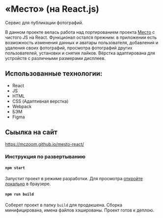 # «Место» (на React.js)
Сервис для публикации фотографий.

В данном проекте велась работа над портированием проекта [Место](https://github.com/mczoom/mesto) с чистого JS на React.
Функционал остался прежним: в приложении есть возможность изменения данных и аватары пользователя, добавления и удаления своих фотографий,
просмотра фотографий других пользователей, установки и снятия лайков.
Вёрстка адаптирована для устройств с различными размерами дисплеев.

## Использованные технологии:
- React
- JS
- HTML
- CSS (Адаптивная верстка)
- Webpack
- БЭМ
- Figma

## Сыылка на сайт
https://mczoom.github.io/mesto-react/

### Инструкция по развертыванию
#### `npm start`

Запустит проект в режиме разработки.
Для просмотра [откройте локально](http://localhost:3000) в браузере.

#### `npm run build`

Соберет проект в папку `build` для продакшена.
Сборка минифицирована, имена файлов хэшированы.
Проект готов к деплою.